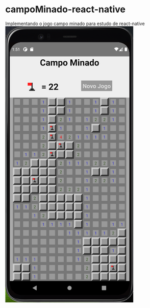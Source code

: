 # campoMinado-react-native

Implementando o jogo campo minado para estudo de react-native
![screenshot](project-image.png)
